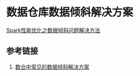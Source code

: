 # 数据仓库数据倾斜解决方案



[Spark性能优化之数据倾斜问题解决方法](work/component/Big-Data/Apache-Spark/solution/Spark性能优化之数据倾斜问题解决方法.md)



## 参考链接
1. [数仓中常见的数据倾斜解决方案](https://mp.weixin.qq.com/s/xxdtgAdYEBC2ieBP-S7YXg)
